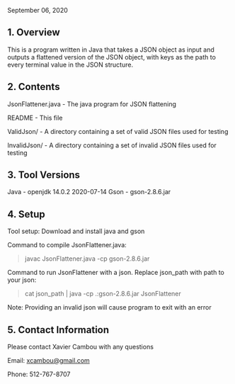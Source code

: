 September 06, 2020

## 1. Overview
This is a program written in Java that takes a JSON object as
input and outputs a flattened version of the JSON object,
with keys as the path to every terminal value in the JSON
structure.

## 2. Contents
JsonFlattener.java - The java program for JSON flattening

README             - This file

ValidJson/         - A directory containing a set of valid
                     JSON files used for testing
                     
InvalidJson/       - A directory containing a set of invalid
                     JSON files used for testing

## 3. Tool Versions
Java - openjdk 14.0.2 2020-07-14
Gson - gson-2.8.6.jar

## 4. Setup
Tool setup:  Download and install java and gson

Command to compile JsonFlattener.java:
  > javac JsonFlattener.java -cp gson-2.8.6.jar

Command to run JsonFlattener with a json.  Replace json_path
with path to your json:
  > cat json_path | java -cp .:gson-2.8.6.jar JsonFlattener

Note: Providing an invalid json will cause program to exit
with an error

## 5. Contact Information
Please contact Xavier Cambou with any questions

Email: xcambou@gmail.com

Phone: 512-767-8707
